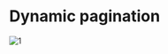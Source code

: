 ﻿# Dynamic pagination
![1](https://user-images.githubusercontent.com/68678068/186358716-74f18e1e-e087-43bd-9112-a54c0ec24b9b.png)
